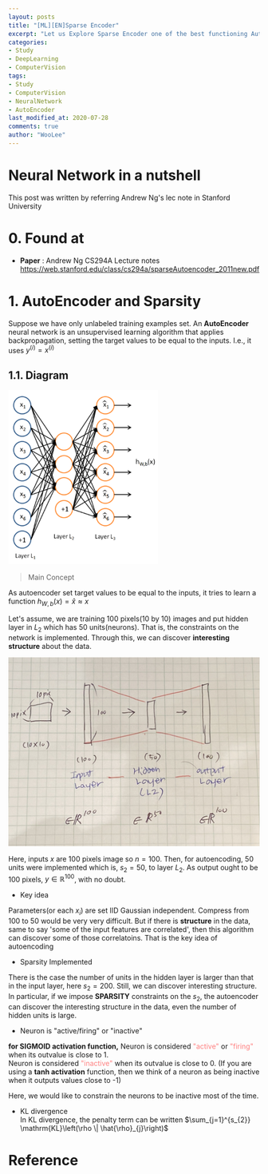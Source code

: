 ```yaml
---
layout: posts
title: "[ML][EN]Sparse Encoder"
excerpt: "Let us Explore Sparse Encoder one of the best functioning AutoEncoder"
categories:
- Study
- DeepLearning
- ComputerVision
tags:
- Study
- ComputerVision
- NeuralNetwork
- AutoEncoder
last_modified_at: 2020-07-28
comments: true
author: "WooLee" 
---
```



# Neural Network in a nutshell  
This post was written by referring Andrew Ng's lec note in Stanford University

# 0. Found at 
* **Paper** : Andrew Ng CS294A Lecture notes <https://web.stanford.edu/class/cs294a/sparseAutoencoder_2011new.pdf>


# 1. AutoEncoder and Sparsity
Suppose we have only unlabeled training examples set. An **AutoEncoder** neural network is an unsupervised learning algorithm that applies backpropagation, setting the target values to be equal to the inputs. I.e., it uses $y^{(i)}=x^{(i)}$

## 1.1. Diagram
<img src="/assets/img/2020-07-28-SparseEncoder/diag1.png" width = "300">  


> Main Concept<br>  

As autoencoder set target values to be equal to the inputs, it tries to learn a function $h_{W, b}(x) = \hat{x} \approx x$

Let's assume, we are training 100 pixels(10 by 10) images and put hidden layer in $L_2$ which has 50 units(neurons). That is, the constraints on the network is implemented. Through this, we can discover **interesting structure** about the data.


<img src="/assets/img/2020-07-28-SparseEncoder/pic1.jpg">

Here, inputs $x$ are 100 pixels image so $n = 100$.
Then, for autoencoding, 50 units were implemented which is, $s_2 = 50$, to layer $L_2$. As output ought to be 100 pixels, $y \in \mathbb{R}^{100}$, with no doubt. 

* Key idea<br>  

Parameters(or each $x_i$) are set IID Gaussian independent. Compress from 100 to 50 would be very very difficult. But if there is **structure** in the data, same to say 'some of the input features are correlated', then this algorithm can discover some of those correlatoins. That is the key idea of autoencoding

* Sparsity Implemented<br>  

There is the case the number of units in the hidden layer is larger than that in the input layer, here $s_2 = 200$. Still, we can discover interesting structure. In particular, if we impose **SPARSITY** constraints on the $s_2$, the autoencoder can discover the interesting structure in the data, even the number of hidden units is large.

* Neuron is "active/firing" or "inactive"<br>  

**for SIGMOID activation function,**
Neuron is considered <span style = "color: #ff8080
">"active" </span>or <span style = "color: #ff8080
">"firing" </span> when its outvalue is close to 1.  
Neuron is considered <span style = "color: #ff8080
">"inactive" </span> when its outvalue is close to 0. 
(If you are using a **tanh activation** function, then we think of a neuron as being inactive when it outputs values close to -1)

Here, we would like to constrain the neurons to be inactive most of the time.

* KL divergence<br> 
In KL divergence, the penalty term can be written
$\sum_{j=1}^{s_{2}} \mathrm{KL}\left(\rho \| \hat{\rho}_{j}\right)$

# Reference


